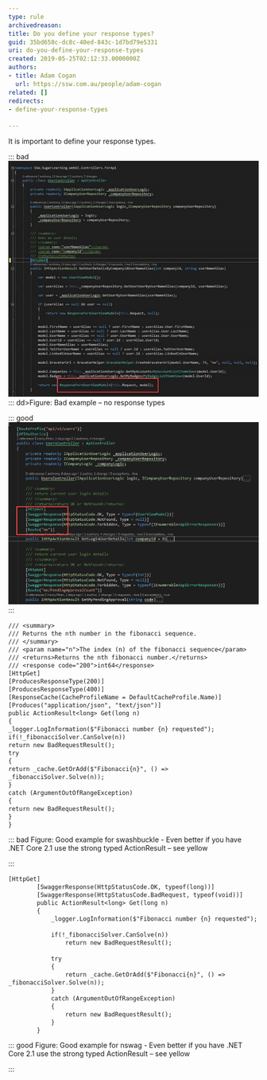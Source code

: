 ```yaml
---
type: rule
archivedreason: 
title: Do you define your response types?
guid: 35bd658c-dc8c-40ed-843c-1d7bd79e5331
uri: do-you-define-your-response-types
created: 2019-05-25T02:12:33.0000000Z
authors:
- title: Adam Cogan
  url: https://ssw.com.au/people/adam-cogan
related: []
redirects:
- define-your-response-types

---
```


It is important to define your response types.


::: bad  
![](bad-no-response-types.jpg)  
:::
 dd&gt;Figure: Bad example – no response types 

::: good  
![Figure: Good example – Response types (in .NET)](good-response-types.png)  
:::

<!--endintro-->





```
/// <summary>
/// Returns the nth number in the fibonacci sequence.
/// </summary>
/// <param name="n">The index (n) of the fibonacci sequence</param>
/// <returns>Returns the nth fibonacci number.</returns>
/// <response code="200">int64</response>
[HttpGet]
[ProducesResponseType(200)]
[ProducesResponseType(400)]
[ResponseCache(CacheProfileName = DefaultCacheProfile.Name)]
[Produces("application/json", "text/json")]
public ActionResult<long> Get(long n)
{
_logger.LogInformation($"Fibonacci number {n} requested");
if(!_fibonacciSolver.CanSolve(n))
return new BadRequestResult();
try
{
return _cache.GetOrAdd($"Fibonacci{n}", () => _fibonacciSolver.Solve(n));
}
catch (ArgumentOutOfRangeException)
{
return new BadRequestResult();
}
}
```




::: bad
Figure: Good example for swashbuckle - Even better if you have .NET Core 2.1 use the strong typed ActionResult – see yellow


:::



```
[HttpGet]
        [SwaggerResponse(HttpStatusCode.OK, typeof(long))]
        [SwaggerResponse(HttpStatusCode.BadRequest, typeof(void))]
        public ActionResult<long> Get(long n)
        {
            _logger.LogInformation($"Fibonacci number {n} requested");
            
            if(!_fibonacciSolver.CanSolve(n))
                return new BadRequestResult();
 
            try
            {
                return _cache.GetOrAdd($"Fibonacci{n}", () => _fibonacciSolver.Solve(n));
            }
            catch (ArgumentOutOfRangeException)
            {
                return new BadRequestResult();
            }
        }
```




::: good
Figure: Good example for nswag - Even better if you have .NET Core 2.1 use the strong typed ActionResult – see yellow


:::
